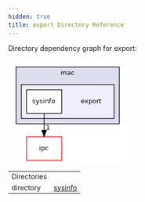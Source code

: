 ```yaml
---
hidden: true
title: export Directory Reference
---
```


Directory dependency graph for export:

![mac/export](dir_517ad9dc307a0538d3e19e98627cc0af_dep.png)

|  |  |
|----|----|
| Directories |  |
| directory   | <a href="dir_619a55c4c313d761d1f6a99da403e1c9.md">sysinfo</a> |
